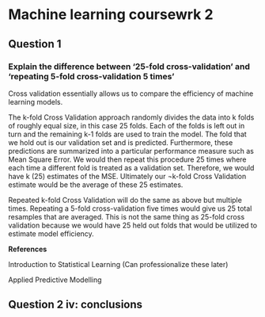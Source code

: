 # Machine learning coursewrk 2
## Question 1
### Explain the difference between ‘25-fold cross-validation’ and ‘repeating 5-fold cross-validation 5 times’
Cross validation essentially allows us to compare the efficiency of machine learning models. 

The k-fold Cross Validation approach randomly divides the data into k folds of roughly equal size, in this case 25 folds. Each of the folds is left out in turn and the remaining k-1 folds are used to train the model. The fold that we hold out is our validation set and is predicted. Furthermore, these predictions are summarized into a particular performance measure such as Mean Square Error. We would then repeat this procedure 25 times where each time a different fold is treated as a validation set. Therefore, we would have k (25) estimates of the MSE. Ultimately our ¬k-fold Cross Validation estimate would be the average of these 25 estimates.

Repeated k-fold Cross Validation will do the same as above but multiple times. Repeating a 5-fold cross-validation five times would give us 25 total resamples that are averaged. This is not the same thing as 25-fold cross validation because we would have 25 held out folds that would be utilized to estimate model efficiency.

**References**

Introduction to Statistical Learning (Can professionalize these later)

Applied Predictive Modelling

## Question 2 iv: conclusions
